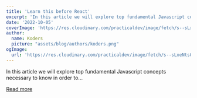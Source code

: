 ```yaml
---
title: 'Learn this before React'
excerpt: 'In this article we will explore top fundamental Javascript concepts necessary to know in order to...'
date: '2022-10-05'
coverImage: 'https://res.cloudinary.com/practicaldev/image/fetch/s--sLxeNtsQ--/c_imagga_scale,f_auto,fl_progressive,h_420,q_auto,w_1000/https://dev-to-uploads.s3.amazonaws.com/uploads/articles/xt4lp4i7j6p83r4i19qz.png'
author:
  name: Koders
  picture: "assets/blog/authors/koders.png"
ogImage:
  url: 'https://res.cloudinary.com/practicaldev/image/fetch/s--sLxeNtsQ--/c_imagga_scale,f_auto,fl_progressive,h_420,q_auto,w_1000/https://dev-to-uploads.s3.amazonaws.com/uploads/articles/xt4lp4i7j6p83r4i19qz.png'
---
```


In this article we will explore top fundamental Javascript concepts necessary to know in order to...

[Read more](https://dev.to/jps27cse/learn-this-before-react-4hpl)
